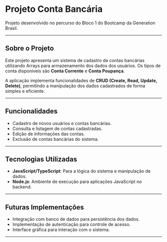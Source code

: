 # Projeto Conta Bancária

Projeto desenvolvido no percurso do Bloco 1 do Bootcamp da Generation Brasil.

---

## Sobre o Projeto

Este projeto apresenta um sistema de cadastro de contas bancárias utilizando Arrays para armazenamento dos dados dos usuários. Os tipos de conta disponíveis são **Conta Corrente** e **Conta Poupança**. 

A aplicação implementa funcionalidades de **CRUD (Create, Read, Update, Delete)**, permitindo a manipulação dos dados cadastrados de forma simples e eficiente.

---

## Funcionalidades

- Cadastro de novos usuários e contas bancárias.
- Consulta e listagem de contas cadastradas.
- Edição de informações das contas.
- Exclusão de contas bancárias do sistema.

---

## Tecnologias Utilizadas

- **JavaScript/TypeScript**: Para a lógica do sistema e manipulação de dados.
- **Node.js**: Ambiente de execução para aplicações JavaScript no backend.

---

## Futuras Implementações

- Integração com banco de dados para persistência dos dados.
- Implementação de autenticação para controle de acesso.
- Interface gráfica para interação com o sistema.

---

